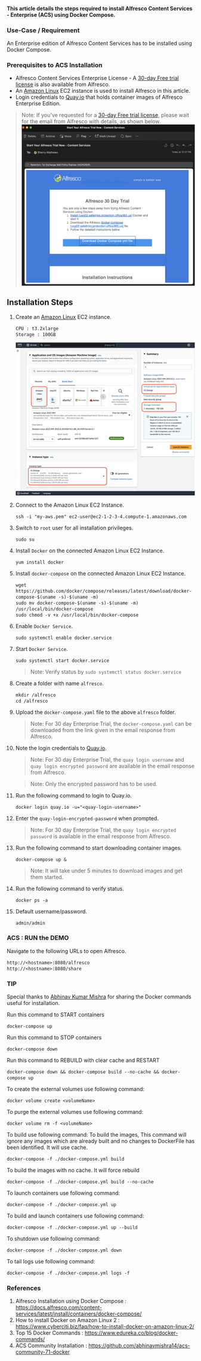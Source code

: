 #### This article details the steps required to install Alfresco Content Services - Enterprise (ACS) using Docker Compose.

### Use-Case / Requirement
An Enterprise edition of Alfresco Content Services has to be installed using Docker Compose.

### Prerequisites to ACS Installation

* Alfresco Content Services Enterprise License - A [30-day Free trial license](https://www.alfresco.com/platform/content-services-ecm/trial/download) is also available from Alfresco.
* An [Amazon Linux](https://aws.amazon.com/amazon-linux-ami/) EC2 instance is used to install Alfresco in this article.
* Login credentials to [Quay.io](https://quay.io/repository/) that holds container images of Alfresco Enterprise Edition.
> Note: If you've requested for a [30-day Free trial license](https://www.alfresco.com/platform/content-services-ecm/trial/download), please wait for the email from Alfresco with details, as shown below.
![email-details](assets/1.png)

## Installation Steps
1. Create an [Amazon Linux](https://aws.amazon.com/amazon-linux-ami/) EC2 instance.
   ```
   CPU : t3.2xlarge
   Storage : 100GB
   ```
   ![amazon-linux](assets/2.png)

2. Connect to the Amazon Linux EC2 Instance.
   ```
   ssh -i "my-aws.pem" ec2-user@ec2-1-2-3-4.compute-1.amazonaws.com
   ```

3. Switch to `root` user for all installation privileges.
   ```
   sudo su
   ```

4. Install `Docker` on the connected Amazon Linux EC2 Instance.
   ```
   yum install docker
   ```

5. Install `docker-compose` on the connected Amazon Linux EC2 Instance.
   ```
   wget https://github.com/docker/compose/releases/latest/download/docker-compose-$(uname -s)-$(uname -m)
   sudo mv docker-compose-$(uname -s)-$(uname -m) /usr/local/bin/docker-compose
   sudo chmod -v +x /usr/local/bin/docker-compose
   ```

6. Enable `Docker Service`.
   ```
   sudo systemctl enable docker.service
   ```

7. Start `Docker Service`.
   ```
   sudo systemctl start docker.service
   ```
   > Note: Verify status by `sudo systemctl status docker.service`

8. Create a folder with name `alfresco`.
   ```
   mkdir /alfresco
   cd /alfresco
   ```

9. Upload the `docker-compose.yaml` file to the above `alfresco` folder.
   > Note: For 30 day Enterprise Trial, the `docker-compose.yaml` can be downloaded from the link given in the email response from Alfresco.

10. Note the login credentials to [Quay.io](https://quay.io/repository/).
    > Note: For 30 day Enterprise Trial, the `quay login username` and `quay login encrypted password` are available in the email response from Alfresco.

    > Note: Only the encrypted password has to be used.

11. Run the following command to login to Quay.io.
    ```
    docker login quay.io -u="<quay-login-username>"
    ```

12. Enter the `quay-login-encrypted-password` when prompted.
    > Note: For 30 day Enterprise Trial, the `quay login encrypted password` is available in the email response from Alfresco.

13. Run the following command to start downloading container images.
    ```
    docker-compose up &
    ```
    > Note: It will take under 5 minutes to download images and get them started.

14. Run the following command to verify status.
    ```
    docker ps -a
    ```

15. Default username/password.
    ```
    admin/admin
    ```

### ACS : RUN the DEMO
Navigate to the following URLs to open Alfresco.
```
http://<hostname>:8080/alfresco
http://<hostname>:8080/share
```

### TIP
Special thanks to [Abhinav Kumar Mishra](https://github.com/abhinavmishra14) for sharing the Docker commands useful for installation.

Run this command to START containers
```
docker-compose up
```

Run this command to STOP containers
```
docker-compose down
```

Run this command to REBUILD with clear cache and RESTART
```
docker-compose down && docker-compose build --no-cache && docker-compose up
```

To create the external volumes use following command:
```
docker volume create <volumeName>
```

To purge the external volumes use following command:
```
docker volume rm -f <volumeName>
```

To build use following command:
To build the images, This command will ignore any images which are already built and no changes to DockerFile has been identified. It will use cache.
```
docker-compose -f ./docker-compose.yml build
```

To build the images with no cache. It will force rebuild
```
docker-compose -f ./docker-compose.yml build --no-cache
```

To launch containers use following command:
```
docker-compose -f ./docker-compose.yml up
```

To build and launch containers use following command:
```
docker-compose -f ./docker-compose.yml up --build
```

To shutdown use following command:
```
docker-compose -f ./docker-compose.yml down
```

To tail logs use following command:
```
docker-compose -f ./docker-compose.yml logs -f
```

### References
1. Alfresco Installation using Docker Compose : https://docs.alfresco.com/content-services/latest/install/containers/docker-compose/
2. How to install Docker on Amazon Linux 2 : https://www.cyberciti.biz/faq/how-to-install-docker-on-amazon-linux-2/
3. Top 15 Docker Commands : https://www.edureka.co/blog/docker-commands/
4. ACS Community Installation : https://github.com/abhinavmishra14/acs-community-71-docker
